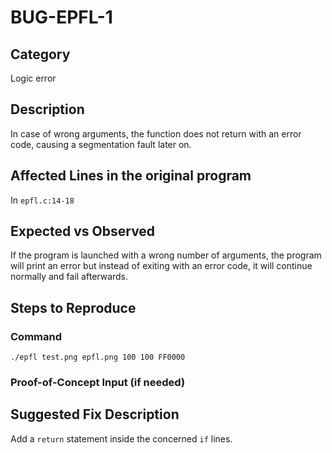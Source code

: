 # BUG-EPFL-1
## Category
Logic error
## Description
In case of wrong arguments, the function does not return with an error code, causing a segmentation fault later on.

## Affected Lines in the original program
In `epfl.c:14-18`

## Expected vs Observed
If the program is launched with a wrong number of arguments, the program will print an error but instead of exiting with an error code, it will continue normally and fail afterwards.

## Steps to Reproduce

### Command

`./epfl test.png epfl.png 100 100 FF0000`

### Proof-of-Concept Input (if needed)

## Suggested Fix Description
Add a `return` statement inside the concerned `if` lines.